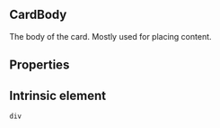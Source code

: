 ## CardBody

The body of the card. Mostly used for placing content.

## Properties

## Intrinsic element

```
div
```
